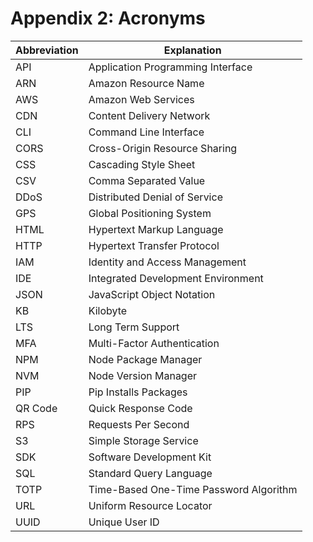 # Appendix 2: Acronyms

Abbreviation | Explanation
-------------|-------------
API | Application Programming Interface
ARN | Amazon Resource Name
AWS | Amazon Web Services
CDN | Content Delivery Network
CLI | Command Line Interface
CORS | Cross-Origin Resource Sharing
CSS | Cascading Style Sheet
CSV | Comma Separated Value
DDoS | Distributed Denial of Service
GPS | Global Positioning System
HTML | Hypertext Markup Language
HTTP | Hypertext Transfer Protocol
IAM	| Identity and Access Management
IDE | Integrated Development Environment
JSON | JavaScript Object Notation
KB | Kilobyte
LTS | Long Term Support
MFA	| Multi-Factor Authentication
NPM | Node Package Manager
NVM | Node Version Manager
PIP | Pip Installs Packages
QR Code	| Quick Response Code
RPS | Requests Per Second
S3 | Simple Storage Service
SDK | Software Development Kit
SQL | Standard Query Language
TOTP | Time-Based One-Time Password Algorithm
URL | Uniform Resource Locator
UUID | Unique User ID